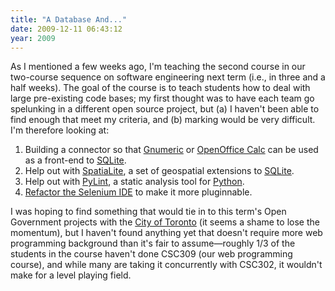 ```yaml
---
title: "A Database And..."
date: 2009-12-11 06:43:12
year: 2009
---
```

As I mentioned a few weeks ago, I'm teaching the second course in our two-course sequence on software engineering next term (i.e., in three and a half weeks). The goal of the course is to teach students how to deal with large pre-existing code bases; my first thought was to have each team go spelunking in a different open source project, but (a) I haven't been able to find enough that meet my criteria, and (b) marking would be very difficult. I'm therefore looking at:
<ol>
  <li>Building a connector so that <a href="http://projects.gnome.org/gnumeric/">Gnumeric</a> or <a href="http://www.openoffice.org/product/calc.html">OpenOffice Calc</a> can be used as a front-end to <a href="http://www.sqlite.org/">SQLite</a>.</li>
  <li>Help out with <a href="http://www.gaia-gis.it/spatialite/">SpatiaLite</a>, a set of geospatial extensions to <a href="http://www.sqlite.org/">SQLite</a>.</li>
  <li>Help out with <a href="http://www.logilab.org/857">PyLint</a>, a static analysis tool for <a href="http://www.python.org">Python</a>.</li>
  <li><a href="http://adam.goucher.ca/?p=1324">Refactor the Selenium IDE</a> to make it more pluginnable.</li>
</ol>
I was hoping to find something that would tie in to this term's Open Government projects with the <a href="http://www.toronto.ca/open/">City of Toronto</a> (it seems a shame to lose the momentum), but I haven't found anything yet that doesn't require more web programming background than it's fair to assume—roughly 1/3 of the students in the course haven't done CSC309 (our web programming course), and while many are taking it concurrently with CSC302, it wouldn't make for a level playing field.

